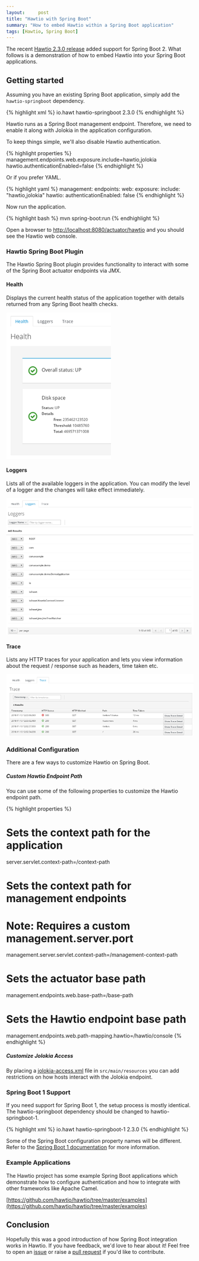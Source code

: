 ```yaml
---
layout:     post
title: "Hawtio with Spring Boot"
summary: "How to embed Hawtio within a Spring Boot application"
tags: [Hawtio, Spring Boot]
---
```


The recent [Hawtio 2.3.0 release](https://github.com/hawtio/hawtio/releases/tag/hawtio-2.3.0) added support for Spring Boot 2. What follows is a demonstration of how to embed Hawtio into your Spring Boot applications.

## Getting started

Assuming you have an existing Spring Boot application, simply add the `hawtio-springboot` dependency.

{% highlight xml %}
<dependency>
    <groupId>io.hawt</groupId>
    <artifactId>hawtio-springboot</artifactId>
    <version>2.3.0</version>
</dependency>
{% endhighlight %}

Hawtio runs as a Spring Boot management endpoint. Therefore, we need to enable it along with Jolokia in the application configuration.

To keep things simple, we'll also disable Hawtio authentication.

{% highlight properties %}
management.endpoints.web.exposure.include=hawtio,jolokia
hawtio.authenticationEnabled=false
{% endhighlight %}

Or if you prefer YAML.

{% highlight yaml %}
management:
  endpoints:
    web:
      exposure:
        include: "hawtio,jolokia"
hawtio:
    authenticationEnabled: false
{% endhighlight %}

Now run the application.

{% highlight bash %}
mvn spring-boot:run
{% endhighlight %}

Open a browser to [http://localhost:8080/actuator/hawtio](http://localhost:8080/actuator/hawtio) and you should see the Hawtio web console.

### Hawtio Spring Boot Plugin

The Hawtio Spring Boot plugin provides functionality to interact with some of the Spring Boot actuator endpoints via JMX.

#### Health

Displays the current health status of the application together with details returned from any Spring Boot health checks.

![Spring Boot Health](/images/spring-boot-health.png)

#### Loggers

Lists all of the available loggers in the application. You can modify the level of a logger and the changes will take effect immediately.

![Spring Boot Loggers](/images/spring-boot-loggers.png)

#### Trace

Lists any HTTP traces for your application and lets you view information about the request / response such as headers, time taken etc.

![Spring Boot HTTP Traces](/images/spring-boot-trace.png)


### Additional Configuration

There are a few ways to customize Hawtio on Spring Boot.

##### Custom Hawtio Endpoint Path

You can use some of the following properties to customize the Hawtio endpoint path.

{% highlight properties %}
# Sets the context path for the application
server.servlet.context-path=/context-path

# Sets the context path for management endpoints
# Note: Requires a custom management.server.port
management.server.servlet.context-path=/management-context-path

# Sets the actuator base path
management.endpoints.web.base-path=/base-path

# Sets the Hawtio endpoint base path
management.endpoints.web.path-mapping.hawtio=/hawtio/console
{% endhighlight %}

##### Customize Jolokia Access

By placing a [jolokia-access.xml](https://jolokia.org/reference/html/security.html) file in `src/main/resources` you can add restrictions on how hosts interact with the Jolokia endpoint.


### Spring Boot 1 Support

If you need support for Spring Boot 1, the setup process is mostly identical. The hawtio-springboot dependency should be changed to hawtio-springboot-1.

{% highlight xml %}
<dependency>
    <groupId>io.hawt</groupId>
    <artifactId>hawtio-springboot-1</artifactId>
    <version>2.3.0</version>
</dependency>
{% endhighlight %}

Some of the Spring Boot configuration property names will be different. Refer to the [Spring Boot 1 documentation](https://docs.spring.io/spring-boot/docs/1.5.x/reference/html/) for more information.

### Example Applications

The Hawtio project has some example Spring Boot applications which demonstrate how to configure authentication and how to integrate with other frameworks like Apache Camel.

[https://github.com/hawtio/hawtio/tree/master/examples](https://github.com/hawtio/hawtio/tree/master/examples)


## Conclusion

Hopefully this was a good introduction of how Spring Boot integration works in Hawtio. If you have feedback, we'd love to hear about it! Feel free to open an [issue](https://github.com/hawtio/hawtio/issues) or raise a [pull request](https://github.com/hawtio/hawtio/pulls) if you'd like to contribute.

